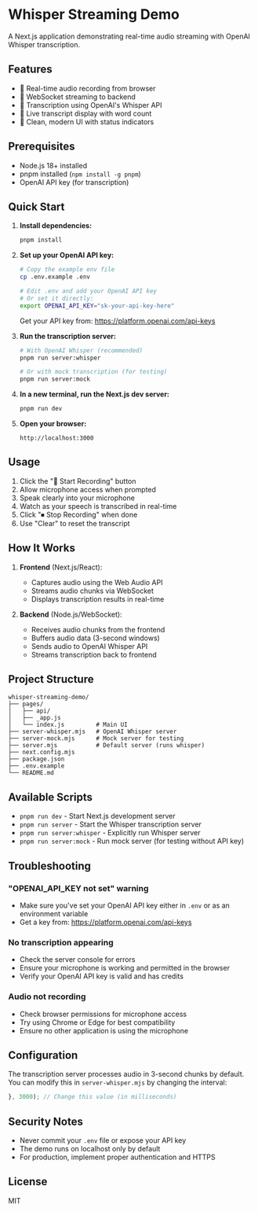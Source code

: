 # Whisper Streaming Demo

A Next.js application demonstrating real-time audio streaming with OpenAI Whisper transcription.

## Features

- 🎤 Real-time audio recording from browser
- 🔄 WebSocket streaming to backend
- 📝 Transcription using OpenAI's Whisper API
- 💬 Live transcript display with word count
- 🎯 Clean, modern UI with status indicators

## Prerequisites

- Node.js 18+ installed
- pnpm installed (`npm install -g pnpm`)
- OpenAI API key (for transcription)

## Quick Start

1. **Install dependencies:**
   ```bash
   pnpm install
   ```

2. **Set up your OpenAI API key:**
   ```bash
   # Copy the example env file
   cp .env.example .env
   
   # Edit .env and add your OpenAI API key
   # Or set it directly:
   export OPENAI_API_KEY="sk-your-api-key-here"
   ```

   Get your API key from: https://platform.openai.com/api-keys

3. **Run the transcription server:**
   ```bash
   # With OpenAI Whisper (recommended)
   pnpm run server:whisper
   
   # Or with mock transcription (for testing)
   pnpm run server:mock
   ```

4. **In a new terminal, run the Next.js dev server:**
   ```bash
   pnpm run dev
   ```

5. **Open your browser:**
   ```
   http://localhost:3000
   ```

## Usage

1. Click the "🎤 Start Recording" button
2. Allow microphone access when prompted
3. Speak clearly into your microphone
4. Watch as your speech is transcribed in real-time
5. Click "⏹ Stop Recording" when done
6. Use "Clear" to reset the transcript

## How It Works

1. **Frontend** (Next.js/React):
   - Captures audio using the Web Audio API
   - Streams audio chunks via WebSocket
   - Displays transcription results in real-time

2. **Backend** (Node.js/WebSocket):
   - Receives audio chunks from the frontend
   - Buffers audio data (3-second windows)
   - Sends audio to OpenAI Whisper API
   - Streams transcription back to frontend

## Project Structure

```
whisper-streaming-demo/
├── pages/
│   ├── api/
│   ├── _app.js
│   └── index.js         # Main UI
├── server-whisper.mjs   # OpenAI Whisper server
├── server-mock.mjs      # Mock server for testing
├── server.mjs           # Default server (runs whisper)
├── next.config.mjs
├── package.json
├── .env.example
└── README.md
```

## Available Scripts

- `pnpm run dev` - Start Next.js development server
- `pnpm run server` - Start the Whisper transcription server
- `pnpm run server:whisper` - Explicitly run Whisper server
- `pnpm run server:mock` - Run mock server (for testing without API key)

## Troubleshooting

### "OPENAI_API_KEY not set" warning
- Make sure you've set your OpenAI API key either in `.env` or as an environment variable
- Get a key from: https://platform.openai.com/api-keys

### No transcription appearing
- Check the server console for errors
- Ensure your microphone is working and permitted in the browser
- Verify your OpenAI API key is valid and has credits

### Audio not recording
- Check browser permissions for microphone access
- Try using Chrome or Edge for best compatibility
- Ensure no other application is using the microphone

## Configuration

The transcription server processes audio in 3-second chunks by default. You can modify this in `server-whisper.mjs` by changing the interval:

```javascript
}, 3000); // Change this value (in milliseconds)
```

## Security Notes

- Never commit your `.env` file or expose your API key
- The demo runs on localhost only by default
- For production, implement proper authentication and HTTPS

## License

MIT
